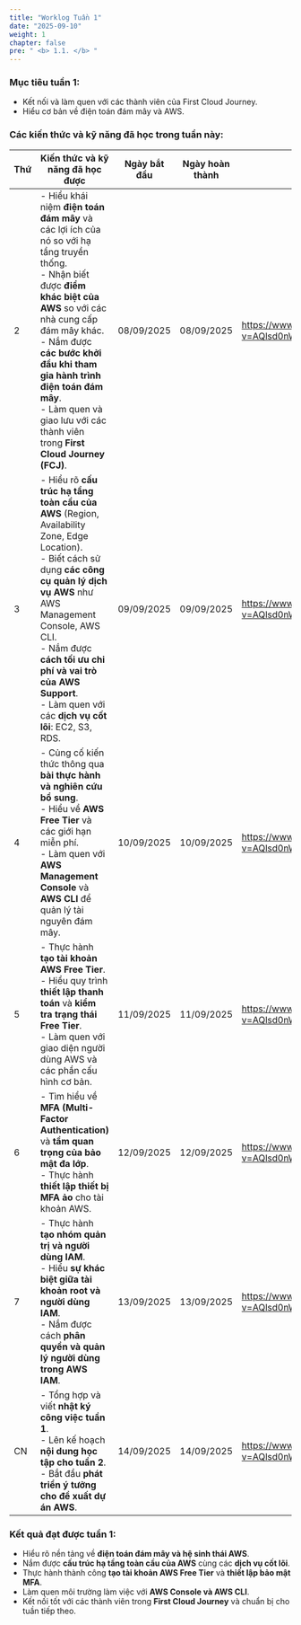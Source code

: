 ```yaml
---
title: "Worklog Tuần 1"
date: "2025-09-10"
weight: 1
chapter: false
pre: " <b> 1.1. </b> "
---
```


### Mục tiêu tuần 1:

- Kết nối và làm quen với các thành viên của First Cloud Journey.
- Hiểu cơ bản về điện toán đám mây và AWS.

### Các kiến thức và kỹ năng đã học trong tuần này:

| Thứ | Kiến thức và kỹ năng đã học được                                                                                                                                                                                                                                                                                                                      | Ngày bắt đầu | Ngày hoàn thành | Nguồn tài liệu                                                                                 |
| --- | ----------------------------------------------------------------------------------------------------------------------------------------------------------------------------------------------------------------------------------------------------------------------------------------------------------------------------------------------------- | ------------ | --------------- | ---------------------------------------------------------------------------------------------- |
| 2   | - Hiểu khái niệm **điện toán đám mây** và các lợi ích của nó so với hạ tầng truyền thống. <br> - Nhận biết được **điểm khác biệt của AWS** so với các nhà cung cấp đám mây khác. <br> - Nắm được **các bước khởi đầu khi tham gia hành trình điện toán đám mây**. <br> - Làm quen và giao lưu với các thành viên trong **First Cloud Journey (FCJ)**. | 08/09/2025   | 08/09/2025      | <https://www.youtube.com/watch?v=AQlsd0nWdZk&list=PLahN4TLWtox2a3vElknwzU_urND8hLn1i&index=1/> |
| 3   | - Hiểu rõ **cấu trúc hạ tầng toàn cầu của AWS** (Region, Availability Zone, Edge Location). <br> - Biết cách sử dụng **các công cụ quản lý dịch vụ AWS** như AWS Management Console, AWS CLI. <br> - Nắm được **cách tối ưu chi phí và vai trò của AWS Support**. <br> - Làm quen với các **dịch vụ cốt lõi**: EC2, S3, RDS.                          | 09/09/2025   | 09/09/2025      | <https://www.youtube.com/watch?v=AQlsd0nWdZk&list=PLahN4TLWtox2a3vElknwzU_urND8hLn1i&index=1/> |
| 4   | - Củng cố kiến thức thông qua **bài thực hành và nghiên cứu bổ sung**. <br> - Hiểu về **AWS Free Tier** và các giới hạn miễn phí. <br> - Làm quen với **AWS Management Console** và **AWS CLI** để quản lý tài nguyên đám mây.                                                                                                                        | 10/09/2025   | 10/09/2025      | <https://www.youtube.com/watch?v=AQlsd0nWdZk&list=PLahN4TLWtox2a3vElknwzU_urND8hLn1i&index=1/> |
| 5   | - Thực hành **tạo tài khoản AWS Free Tier**. <br> - Hiểu quy trình **thiết lập thanh toán** và **kiểm tra trạng thái Free Tier**. <br> - Làm quen với giao diện người dùng AWS và các phần cấu hình cơ bản.                                                                                                                                           | 11/09/2025   | 11/09/2025      | <https://www.youtube.com/watch?v=AQlsd0nWdZk&list=PLahN4TLWtox2a3vElknwzU_urND8hLn1i&index=1/> |
| 6   | - Tìm hiểu về **MFA (Multi-Factor Authentication)** và **tầm quan trọng của bảo mật đa lớp**. <br> - Thực hành **thiết lập thiết bị MFA ảo** cho tài khoản AWS.                                                                                                                                                                                       | 12/09/2025   | 12/09/2025      | <https://www.youtube.com/watch?v=AQlsd0nWdZk&list=PLahN4TLWtox2a3vElknwzU_urND8hLn1i&index=1/> |
| 7   | - Thực hành **tạo nhóm quản trị và người dùng IAM**. <br> - Hiểu **sự khác biệt giữa tài khoản root và người dùng IAM**. <br> - Nắm được cách **phân quyền và quản lý người dùng trong AWS IAM**.                                                                                                                                                     | 13/09/2025   | 13/09/2025      | <https://www.youtube.com/watch?v=AQlsd0nWdZk&list=PLahN4TLWtox2a3vElknwzU_urND8hLn1i&index=1/> |
| CN  | - Tổng hợp và viết **nhật ký công việc tuần 1**. <br> - Lên kế hoạch **nội dung học tập cho tuần 2**. <br> - Bắt đầu **phát triển ý tưởng cho đề xuất dự án AWS**.                                                                                                                                                                                    | 14/09/2025   | 14/09/2025      | <https://www.youtube.com/watch?v=AQlsd0nWdZk&list=PLahN4TLWtox2a3vElknwzU_urND8hLn1i&index=1/> |

### Kết quả đạt được tuần 1:

- Hiểu rõ nền tảng về **điện toán đám mây và hệ sinh thái AWS**.
- Nắm được **cấu trúc hạ tầng toàn cầu của AWS** cùng các **dịch vụ cốt lõi**.
- Thực hành thành công **tạo tài khoản AWS Free Tier** và **thiết lập bảo mật MFA**.
- Làm quen môi trường làm việc với **AWS Console và AWS CLI**.
- Kết nối tốt với các thành viên trong **First Cloud Journey** và chuẩn bị cho tuần tiếp theo.
